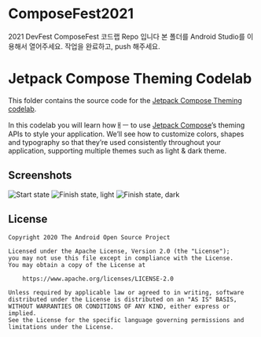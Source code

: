 # ComposeFest2021
2021 DevFest ComposeFest 코드랩 Repo 입니다
본 폴더를 Android Studio를 이용해서 열어주세요.
작업을 완료하고, push 해주세요.

# Jetpack Compose Theming Codelab

This folder contains the source code for the [Jetpack Compose Theming codelab](https://developer.android.com/codelabs/jetpack-compose-theming).

In this codelab you will learn howㅐㅡ to use [Jetpack Compose](https://developer.android.com/jetpack/compose)’s theming APIs to style your application. We’ll see how to customize colors, shapes and typography so that they’re used consistently throughout your application, supporting multiple themes such as light & dark theme.

## Screenshots

![Start state](screenshots/start.png "Before: unstyled app")
![Finish state, light](screenshots/finish_light.png "After: styled app")
![Finish state, dark](screenshots/finish_dark.png "After: dark theme")

## License

```
Copyright 2020 The Android Open Source Project

Licensed under the Apache License, Version 2.0 (the "License");
you may not use this file except in compliance with the License.
You may obtain a copy of the License at

    https://www.apache.org/licenses/LICENSE-2.0

Unless required by applicable law or agreed to in writing, software
distributed under the License is distributed on an "AS IS" BASIS,
WITHOUT WARRANTIES OR CONDITIONS OF ANY KIND, either express or implied.
See the License for the specific language governing permissions and
limitations under the License.
```
